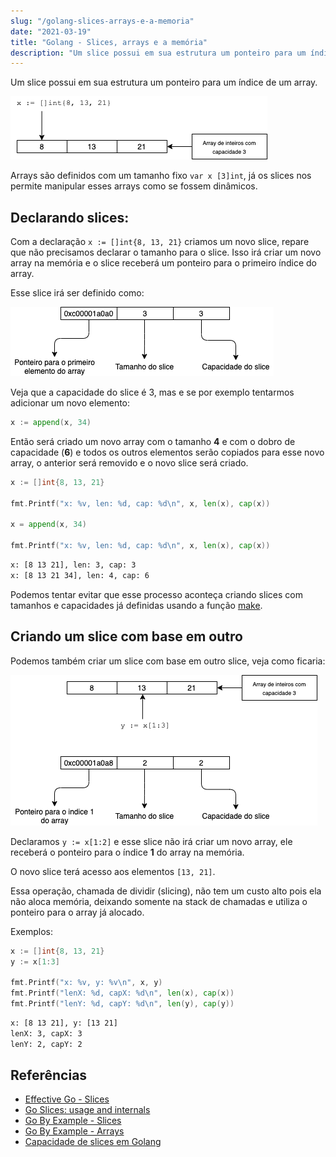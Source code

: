```yaml
---
slug: "/golang-slices-arrays-e-a-memoria"
date: "2021-03-19"
title: "Golang - Slices, arrays e a memória"
description: "Um slice possui em sua estrutura um ponteiro para um índice de um array..."
---
```


Um slice possui em sua estrutura um ponteiro para um índice de um array.

![Diagrama de um slice sendo criado](../../images/slice-init-diagram.png)

Arrays são definidos com um tamanho fixo `var x [3]int`, já os slices nos permite manipular esses arrays como se fossem dinâmicos.

## Declarando slices:

Com a declaração `x := []int{8, 13, 21}` criamos um novo slice, repare que não precisamos declarar o tamanho para o slice. Isso irá criar um novo array na memória e o slice receberá um ponteiro para o primeiro índice do array.

Esse slice irá ser definido como:

![Diagram de um slice](../../images/slice-diagram.png)

Veja que a capacidade do slice é 3, mas e se por exemplo tentarmos adicionar um novo elemento:
```go
x := append(x, 34)
```

Então será criado um novo array com o tamanho **4** e com o dobro de capacidade (**6**) e todos os outros elementos serão copiados para esse novo array, o anterior será removido e o novo slice será criado.

```go
x := []int{8, 13, 21}

fmt.Printf("x: %v, len: %d, cap: %d\n", x, len(x), cap(x))

x = append(x, 34)

fmt.Printf("x: %v, len: %d, cap: %d\n", x, len(x), cap(x))
```
```sh
x: [8 13 21], len: 3, cap: 3
x: [8 13 21 34], len: 4, cap: 6
```

Podemos tentar evitar que esse processo aconteça criando slices com tamanhos e capacidades já definidas usando a função [make](https://tour.golang.org/moretypes/13).

## Criando um slice com base em outro


Podemos também criar um slice com base em outro slice, veja como ficaria:

![Diagrama criando slice a partir de um slice](../../images/slice-of-slice-diagram.png)

Declaramos `y := x[1:2]` e esse slice não irá criar um novo array, ele receberá o ponteiro para o índice **1** do array na memória.

O novo slice terá acesso aos elementos `[13, 21]`.

Essa operação, chamada de dividir (slicing), não tem um custo alto pois ela não aloca memória, deixando somente na stack de chamadas e utiliza o ponteiro para o array já alocado.

Exemplos:
```go
x := []int{8, 13, 21}
y := x[1:3]

fmt.Printf("x: %v, y: %v\n", x, y)
fmt.Printf("lenX: %d, capX: %d\n", len(x), cap(x))
fmt.Printf("lenY: %d, capY: %d\n", len(y), cap(y))
```

```sh
x: [8 13 21], y: [13 21]
lenX: 3, capX: 3
lenY: 2, capY: 2
```

## Referências

- [Effective Go - Slices](https://golang.org/doc/effective_go#slices)
- [Go Slices: usage and internals](https://blog.golang.org/slices-intro)
- [Go By Example - Slices](https://gobyexample.com/slices)
- [Go By Example - Arrays](https://gobyexample.com/arrays)
- [Capacidade de slices em Golang](https://pt.stackoverflow.com/questions/262440/capacidade-de-slices-em-golang)